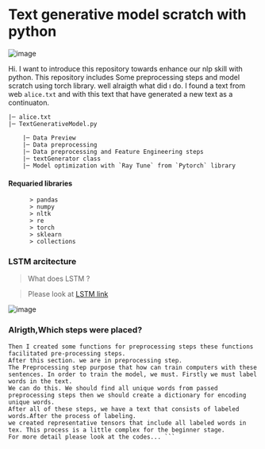 # Text generative model scratch with python
![image](https://user-images.githubusercontent.com/64266044/215060141-b23a8a37-aa72-4dda-bc5f-a9fb3c3e5501.png)

Hi. I want to introduce this repository towards enhance our nlp skill with python.
This repository includes Some preprocessing steps and model scratch using torch library.
well alraigth what did ı do.
I found a text from web `alice.txt` and with this text that have generated a new text as a continuaton.

    |─ alice.txt
    |─ TextGenerativeModel.py
    
        |─ Data Preview
        |─ Data preprocessing
        |─ Data preprocessing and Feature Engineering steps
        |─ textGenerator class
        |─ Model optimization with `Ray Tune` from `Pytorch` library
    
    
   #### Requaried libraries
          > pandas 
          > numpy 
          > nltk
          > re
          > torch
          > sklearn
          > collections 
        
### LSTM arcitecture
> What does LSTM ?

> Please look at   [LSTM link](https://colah.github.io/posts/2015-08-Understanding-LSTMs/)

![image](https://user-images.githubusercontent.com/64266044/215192932-99f6e9a2-ba8b-49f2-99f5-e0491bde0d0d.png)



        
### Alrigth,Which steps were placed?

``` Firstly, I have imported related libraries for nlp preprocessing and model. 
Then I created some functions for preprocessing steps these functions facilitated pre-processing steps.
After this section. we are in preprocessing step.
The Preprocessing step purpose that how can train computers with these sentences. In order to train the model, we must. Firstly we must label words in the text.
We can do this. We should find all unique words from passed preprocessing steps then we should create a dictionary for encoding unique words.
After all of these steps, we have a text that consists of labeled words.After the process of labeling. 
we created representative tensors that include all labeled words in tex. This process is a little complex for the beginner stage.
For more detail please look at the codes... ```

